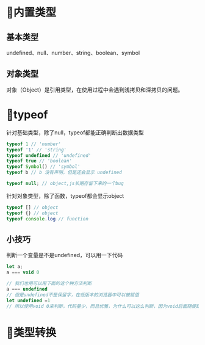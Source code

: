 <!--
 * @Author: zhupengfei6623
 * @Date: 2020-11-06 15:16:39
 * @Description: file content
-->
# 🐸内置类型
## 基本类型
undefined、null、number、string、boolean、symbol
## 对象类型
对象（Object）是引用类型，在使用过程中会遇到浅拷贝和深拷贝的问题。
# 🐸typeof
针对基础类型，除了null，typeof都能正确判断出数据类型
``` js
typeof 1 // 'number'
typeof '1' // 'string'
typeof undefined // 'undefined'
typeof true // 'boolean'
typeof Symbol() // 'symbol'
typeof b // b 没有声明，但是还会显示 undefined

typeof null; // object,js长期存留下来的一个bug
```
针对对象类型，除了函数，typeof都会显示object
``` js
typeof [] // object
typeof {} // object
typeof console.log // function
```
## 小技巧
判断一个变量是不是undefined，可以用一下代码
```js
let a;
a === void 0

// 我们也用可以用下面的这个种方法判断
a === undefined
// 但是undefined不是保留字，在低版本的浏览器中可以被赋值
let undefined =1
// 所以使用void 0来判断，代码量少，而且优雅，为什么可以这么判断，因为void后面随便跟上一个表达式，返回的都是undefined
```
# 🐸类型转换


